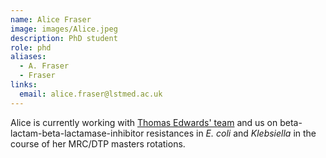 ```yaml
---
name: Alice Fraser
image: images/Alice.jpeg
description: PhD student
role: phd
aliases:
  - A. Fraser
  - Fraser
links:
  email: alice.fraser@lstmed.ac.uk
---
```


Alice is currently working with [Thomas Edwards' team](https://www.lstmed.ac.uk/about/people/dr-thomas-edwards) and us on beta-lactam-beta-lactamase-inhibitor resistances in _E. coli_ and _Klebsiella_ in the course of her MRC/DTP masters rotations.
